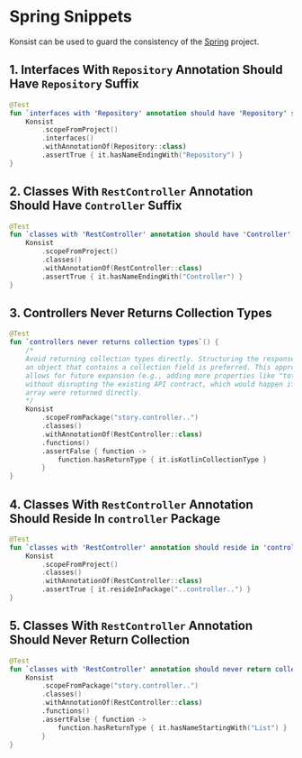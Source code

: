 # Spring Snippets

Konsist can be used to guard the consistency of the [Spring](https://spring.io/) project.

## 1. Interfaces With `Repository` Annotation Should Have `Repository` Suffix

```kotlin
@Test
fun `interfaces with 'Repository' annotation should have 'Repository' suffix`() {
    Konsist
        .scopeFromProject()
        .interfaces()
        .withAnnotationOf(Repository::class)
        .assertTrue { it.hasNameEndingWith("Repository") }
}
```

## 2. Classes With `RestController` Annotation Should Have `Controller` Suffix

```kotlin
@Test
fun `classes with 'RestController' annotation should have 'Controller' suffix`() {
    Konsist
        .scopeFromProject()
        .classes()
        .withAnnotationOf(RestController::class)
        .assertTrue { it.hasNameEndingWith("Controller") }
}
```

## 3. Controllers Never Returns Collection Types

```kotlin
@Test
fun `controllers never returns collection types`() {
    /*
    Avoid returning collection types directly. Structuring the response as
    an object that contains a collection field is preferred. This approach
    allows for future expansion (e.g., adding more properties like "totalPages")
    without disrupting the existing API contract, which would happen if a JSON
    array were returned directly.
    */
    Konsist
        .scopeFromPackage("story.controller..")
        .classes()
        .withAnnotationOf(RestController::class)
        .functions()
        .assertFalse { function ->
            function.hasReturnType { it.isKotlinCollectionType }
        }
}
```

## 4. Classes With `RestController` Annotation Should Reside In `controller` Package

```kotlin
@Test
fun `classes with 'RestController' annotation should reside in 'controller' package`() {
    Konsist
        .scopeFromProject()
        .classes()
        .withAnnotationOf(RestController::class)
        .assertTrue { it.resideInPackage("..controller..") }
}
```

## 5. Classes With `RestController` Annotation Should Never Return Collection

```kotlin
@Test
fun `classes with 'RestController' annotation should never return collection`() {
    Konsist
        .scopeFromPackage("story.controller..")
        .classes()
        .withAnnotationOf(RestController::class)
        .functions()
        .assertFalse { function ->
            function.hasReturnType { it.hasNameStartingWith("List") }
        }
}
```

